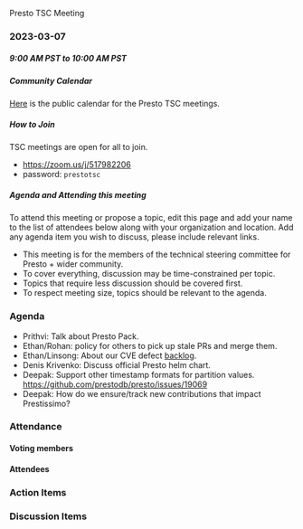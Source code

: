 Presto TSC Meeting

### 2023-03-07
##### 9:00 AM PST to 10:00 AM PST

##### Community Calendar

[Here](https://calendar.google.com/calendar/embed?src=linuxfoundation.org_vrjlva5b0u73ps75fvnv5sasi4%40group.calendar.google.com&ctz=America%2FChicago) is the public calendar for the Presto TSC meetings.

##### How to Join

TSC meetings are open for all to join.

* https://zoom.us/j/517982206
* password: `prestotsc`

##### Agenda and Attending this meeting

To attend this meeting or propose a topic, edit this page and add your name to the list of attendees below along with your organization and location. Add any agenda item you wish to discuss, please include relevant links.

* This meeting is for the members of the technical steering committee for Presto + wider community.
* To cover everything, discussion may be time-constrained per topic.
* Topics that require less discussion should be covered first.
* To respect meeting size, topics should be relevant to the agenda.

### Agenda
* Prithvi: Talk about Presto Pack.
* Ethan/Rohan: policy for others to pick up stale PRs and merge them.
* Ethan/Linsong: About our CVE defect [backlog](https://github.com/prestodb/presto/security/dependabot?q=is%3Aopen).
* Denis Krivenko: Discuss official Presto helm chart.
* Deepak: Support other timestamp formats for partition values. https://github.com/prestodb/presto/issues/19069
* Deepak: How do we ensure/track new contributions that impact Prestissimo?

### Attendance
#### Voting members


#### Attendees

### Action Items

### Discussion Items
